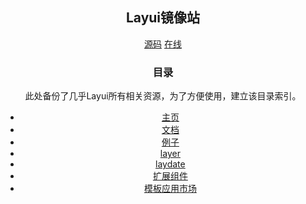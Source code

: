 <div style="text-align: center;">

## Layui镜像站

[源码](https://github.com/dreamncn/layui/) [在线 ](https://dreamncn.github.io/layui/Layui%20%E5%BC%80%E5%8F%91%E4%BD%BF%E7%94%A8%E6%96%87%E6%A1%A3%20-%20%E5%85%A5%E9%97%A8%E6%8C%87%E5%8D%97.pdf)

### 目录

此处备份了几乎Layui所有相关资源，为了方便使用，建立该目录索引。

- [主页](https://dreamncn.github.io/layui/www.layui.com/index.htm)
- [文档](https://dreamncn.github.io/layui/www.layui.com/doc/index.htm)
- [例子](https://dreamncn.github.io/layui/www.layui.com/demo/index.htm)
- [layer](https://dreamncn.github.io/layui/www.layui.com/layer/index.htm)
- [laydate](https://dreamncn.github.io/layui/www.layui.com/laydate/index.htm)
- [扩展组件](https://dreamncn.github.io/layui/fly.layui.com/extend/index.htm)
- [模板应用市场](https://dreamncn.github.io/layui/fly.layui.com/store/index.htm)
</div>





